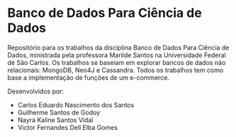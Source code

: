 # Banco de Dados Para Ciência de Dados

Repositório para os trabalhos da disciplina Banco de Dados Para Ciência de Dados, ministrada pela professora Marilde Santos na Universidade Federal de São Carlos. Os trabalhos se baseiam em explorar bancos de dados não relacionais: MongoDB, Neo4J e Cassandra. Todos os trabalhos tem como base a implementação de funções de um e-commerce.

Desenvolvidos por:
- Carlos Eduardo Nascimento dos Santos
- Guilherme Santos de Godoy
- Nayra Kaline Santos Vidal
- Victor Fernandes Dell Elba Gomes
